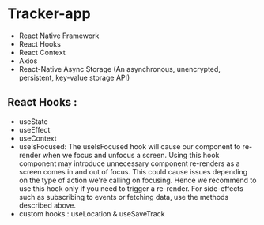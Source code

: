 # Tracker-app

- React Native Framework
- React Hooks
- React Context
- Axios
- React-Native Async Storage (An asynchronous, unencrypted, persistent, key-value storage API)

## React Hooks :

- useState
- useEffect
- useContext
- useIsFocused: The useIsFocused hook will cause our component to re-render when we focus and unfocus a screen. Using this hook component may introduce unnecessary component re-renders as a screen comes in and out of focus. This could cause issues depending on the type of action we're calling on focusing. Hence we recommend to use this hook only if you need to trigger a re-render. For side-effects such as subscribing to events or fetching data, use the methods described above.
- custom hooks : useLocation & useSaveTrack
